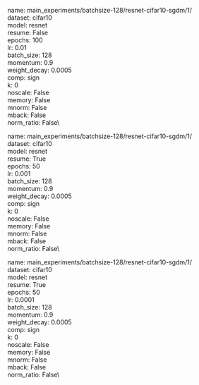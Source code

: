 name: main_experiments/batchsize-128/resnet-cifar10-sgdm/1/\
dataset: cifar10\
model: resnet\
resume: False\
epochs: 100\
lr: 0.01\
batch_size: 128\
momentum: 0.9\
weight_decay: 0.0005\
comp: sign\
k: 0\
noscale: False\
memory: False\
mnorm: False\
mback: False\
norm_ratio: False\

name: main_experiments/batchsize-128/resnet-cifar10-sgdm/1/\
dataset: cifar10\
model: resnet\
resume: True\
epochs: 50\
lr: 0.001\
batch_size: 128\
momentum: 0.9\
weight_decay: 0.0005\
comp: sign\
k: 0\
noscale: False\
memory: False\
mnorm: False\
mback: False\
norm_ratio: False\

name: main_experiments/batchsize-128/resnet-cifar10-sgdm/1/\
dataset: cifar10\
model: resnet\
resume: True\
epochs: 50\
lr: 0.0001\
batch_size: 128\
momentum: 0.9\
weight_decay: 0.0005\
comp: sign\
k: 0\
noscale: False\
memory: False\
mnorm: False\
mback: False\
norm_ratio: False\
